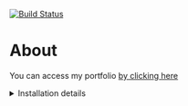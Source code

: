 [![Build Status](https://travis-ci.com/trolologuy/trolologuy.github.io.svg?token=PpmrytELsZrmZhk1sSuy&branch=master)](https://travis-ci.com/trolologuy/trolologuy.github.io)

# About
You can access my portfolio [by clicking here](https://trolologuy.github.io/)

<details>
<summary>Installation details</summary>

# Install VuePress 

## install vuepress:
```
yarn add vuepress -D
```

## install theme
```
yarn add -D vuepress-theme-succinct
```

[Source](https://github.com/Microflash/vuepress-theme-succinct)

## install the plugins

### Font Awesome (fortpress)
```
yarn add @fortawesome/fontawesome-svg-core
yarn add @fortawesome/free-solid-svg-icons
yarn add @fortawesome/free-brands-svg-icons
yarn add @fortawesome/vue-fontawesome
```

### Progressbar (nprogress)
```
yarn add -D @vuepress/plugin-nprogress
```

### Back to top
```
yarn add -D @vuepress/plugin-back-to-top
```

### Mermaid
```
yarn add -D vuepress-plugin-mermaidjs
```

### Social Share
```
yarn add vuepress-plugin-social-share -D
```

## TODO
[ ] configure [social share](https://github.com/ntnyq/vuepress-plugin-social-share) in order to have nice buttons for the 'contact' section 

## Source of ideas for future functionalities
* [components](https://vuejs.org/v2/guide/components.html)
* [cyberpunk-vue](https://github.com/cyberpunk-ui/cyberpunk-vue)
* [developer-docs](https://github.com/onnezezt/developer-docs)
* [plugins](https://vuepress.tools/plugins/)
* [recursive-components](https://stackoverflow.com/questions/49154490/did-you-register-the-component-correctly-for-recursive-components-make-sure-to)
* [vuepress-theme-api](https://github.com/sqrthree/vuepress-theme-api)
* [vuepress-theme-cool](https://github.com/FriendlyUser/vuepress-theme-cool)
* [vuepress-theme-default-prefers-color-scheme](https://github.com/tolking/vuepress-theme-default-prefers-color-scheme)
* [vuepress-theme-hope](https://github.com/Mister-Hope/vuepress-theme-hope)
* [vuepress-theme-ktquez](https://github.com/ktquez/vuepress-theme-ktquez)
* [vuepressbook](https://vuepressbook.com/)

</details>
